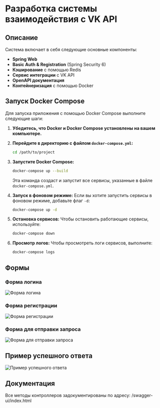 # Разработка системы взаимодействия с VK API

## Описание
Система включает в себя следующие основные компоненты:
- **Spring Web**
- **Basic Auth & Registration** (Spring Security 6)
- **Кэширование** с помощью Redis
- **Сервис интеграции** с VK API
- **OpenAPI документация**
- **Контейнеризация** с помощью Docker

## Запуск Docker Compose
Для запуска приложения с помощью Docker Compose выполните следующие шаги:

1. **Убедитесь, что Docker и Docker Compose установлены на вашем компьютере.**

2. **Перейдите в директорию с файлом `docker-compose.yml`:**
   ```bash
   cd /path/to/project
   ```

3. **Запустите Docker Compose:**
   ```bash
   docker-compose up --build
   ```

   Эта команда создаст и запустит все сервисы, указанные в файле `docker-compose.yml`.

4. **Запуск в фоновом режиме:**
   Если вы хотите запустить сервисы в фоновом режиме, добавьте флаг `-d`:
   ```bash
   docker-compose up -d
   ```

5. **Остановка сервисов:**
   Чтобы остановить работающие сервисы, используйте:
   ```bash
   docker-compose down
   ```

6. **Просмотр логов:**
   Чтобы просмотреть логи сервисов, выполните:
   ```bash
   docker-compose logs
   ```

## Формы
### Форма логина
![Форма логина](https://github.com/user-attachments/assets/897d48a9-4e7c-4fb2-bd3b-7077c1a762cc)

### Форма регистрации
![Форма регистрации](https://github.com/user-attachments/assets/68513798-c9c2-48f2-96a0-dcffc1e861ac)

### Форма для отправки запроса
![Форма для отправки запроса](https://github.com/user-attachments/assets/8dd2cee8-4972-4179-a996-614857cb9962)

## Пример успешного ответа
![Пример успешного ответа](https://github.com/user-attachments/assets/77782d16-588d-4b86-ae1c-e452c6a1104b)

## Документация
Все методы контроллеров задокументированы по адресу: /swagger-ui/index.html


